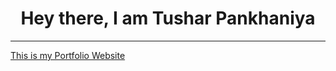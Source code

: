 <h1 align="center">Hey there, I am Tushar Pankhaniya</h1>

<hr>

<a href="https://tusharpankhaniya.github.io/Portfolio/">This is my Portfolio Website</a>
<br/>


